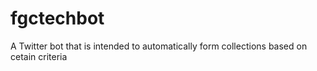 # fgctechbot
A Twitter bot that is intended to automatically form collections based on cetain criteria
